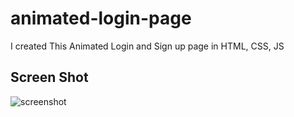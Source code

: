 # animated-login-page
I created This Animated Login and Sign up page in HTML, CSS, JS

## Screen Shot

![screenshot](https://github.com/saifullah72437/animated-login-page/assets/73275780/5ccac2df-4cfa-4462-82d4-bb00d61a9f20)
